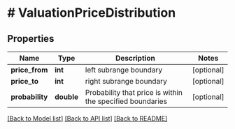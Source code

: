 # # ValuationPriceDistribution

## Properties

Name | Type | Description | Notes
------------ | ------------- | ------------- | -------------
**price_from** | **int** | left subrange boundary | [optional] 
**price_to** | **int** | right subrange boundary | [optional] 
**probability** | **double** | Probability that price is within the specified boundaries | [optional] 

[[Back to Model list]](../../README.md#documentation-for-models) [[Back to API list]](../../README.md#documentation-for-api-endpoints) [[Back to README]](../../README.md)


